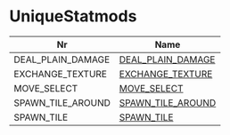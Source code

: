 

# UniqueStatmods



| Nr | Name | 
|  --  |  --  | 
| DEAL_PLAIN_DAMAGE | [DEAL_PLAIN_DAMAGE](List/DEAL_PLAIN_DAMAGE.md) | 
| EXCHANGE_TEXTURE | [EXCHANGE_TEXTURE](List/EXCHANGE_TEXTURE.md) | 
| MOVE_SELECT | [MOVE_SELECT](List/MOVE_SELECT.md) | 
| SPAWN_TILE_AROUND | [SPAWN_TILE_AROUND](List/SPAWN_TILE_AROUND.md) | 
| SPAWN_TILE | [SPAWN_TILE](List/SPAWN_TILE.md) | 

